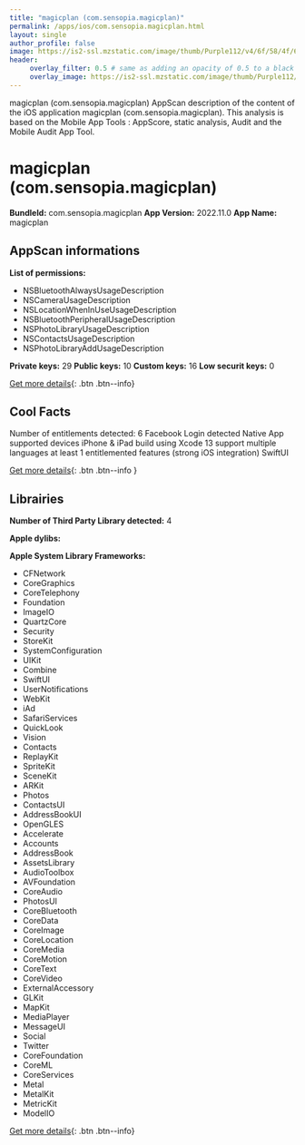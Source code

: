 ```yaml
---
title: "magicplan (com.sensopia.magicplan)"
permalink: /apps/ios/com.sensopia.magicplan.html
layout: single
author_profile: false
image: https://is2-ssl.mzstatic.com/image/thumb/Purple112/v4/6f/58/4f/6f584f0e-1e9a-9bdd-a062-9d3c6b9ec27b/AppIcon-0-1x_U007emarketing-0-7-0-85-220.png/512x512bb.jpg
header: 
     overlay_filter: 0.5 # same as adding an opacity of 0.5 to a black background
     overlay_image: https://is2-ssl.mzstatic.com/image/thumb/Purple112/v4/6f/58/4f/6f584f0e-1e9a-9bdd-a062-9d3c6b9ec27b/AppIcon-0-1x_U007emarketing-0-7-0-85-220.png/512x512bb.jpg
---
```

magicplan (com.sensopia.magicplan) AppScan description of the content of the iOS application magicplan (com.sensopia.magicplan). This analysis is based on the Mobile App Tools : AppScore, static analysis, Audit and the Mobile Audit App Tool.

# magicplan (com.sensopia.magicplan)

**BundleId:** com.sensopia.magicplan
**App Version:** 2022.11.0
**App Name:** magicplan


## AppScan informations 

**List of permissions:** 
- NSBluetoothAlwaysUsageDescription
- NSCameraUsageDescription
- NSLocationWhenInUseUsageDescription
- NSBluetoothPeripheralUsageDescription
- NSPhotoLibraryUsageDescription
- NSContactsUsageDescription
- NSPhotoLibraryAddUsageDescription
  
  
**Private keys:** 29
**Public keys:** 10
**Custom keys:** 16
**Low securit keys:** 0
  
[Get more details](/pricing.html){: .btn .btn--info}

## Cool Facts

Number of entitlements detected: 6
Facebook Login detected
Native App
supported devices iPhone & iPad
build using Xcode 13
support multiple languages
at least 1 entitlemented features (strong iOS integration)
SwiftUI
  
[Get more details](/pricing.html){: .btn .btn--info }

## Librairies 
**Number of Third Party Library detected:** 4


**Apple dylibs:**


**Apple System Library Frameworks:**
- CFNetwork
- CoreGraphics
- CoreTelephony
- Foundation
- ImageIO
- QuartzCore
- Security
- StoreKit
- SystemConfiguration
- UIKit
- Combine
- SwiftUI
- UserNotifications
- WebKit
- iAd
- SafariServices
- QuickLook
- Vision
- Contacts
- ReplayKit
- SpriteKit
- SceneKit
- ARKit
- Photos
- ContactsUI
- AddressBookUI
- OpenGLES
- Accelerate
- Accounts
- AddressBook
- AssetsLibrary
- AudioToolbox
- AVFoundation
- CoreAudio
- PhotosUI
- CoreBluetooth
- CoreData
- CoreImage
- CoreLocation
- CoreMedia
- CoreMotion
- CoreText
- CoreVideo
- ExternalAccessory
- GLKit
- MapKit
- MediaPlayer
- MessageUI
- Social
- Twitter
- CoreFoundation
- CoreML
- CoreServices
- Metal
- MetalKit
- MetricKit
- ModelIO


  
[Get more details](/pricing.html){: .btn .btn--info}

